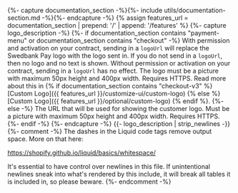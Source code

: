 {%- capture documentation_section -%}{%- include utils/documentation-section.md -%}{%- endcapture -%}
{% assign features_url = documentation_section | prepend: '/' | append: '/features' %}
{%- capture logo_description -%}
    {%- if documentation_section contains "payment-menu" or documentation_section contains "checkout" -%}
    With permission and activation on your contract, sending in a `logoUrl` will
    replace the Swedbank Pay logo with the logo sent in. If you do not send in a
    `logoUrl`, then no logo and no text is shown. Without permission or activation
    on your contract, sending in a `logoUrl` has no effect. The logo must be a
    picture with maximum 50px height and 400px width. Requires HTTPS. Read more
    about this in
    {% if documentation_section contains "checkout-v3" %} [Custom Logo]({{ features_url }}/customize-ui/custom-logo) {% else %} [Custom Logo]({{ features_url }}/optional/custom-logo) {% endif %}.
    {%- else -%}
    The URL that will be used for showing the customer logo. Must be a picture
    with maximum 50px height and 400px width. Requires HTTPS.
     {%- endif -%}
{%- endcapture -%}
{{- logo_description | strip_newlines -}}
{%- comment -%}
The dashes in the Liquid code tags remove output space. More on that here:

<https://shopify.github.io/liquid/basics/whitespace/>

It's essential to have control over newlines in this file. If unintentional
newlines sneak into what's rendered by this include, it will break all tables
it is included in, so please beware.
{%- endcomment -%}
